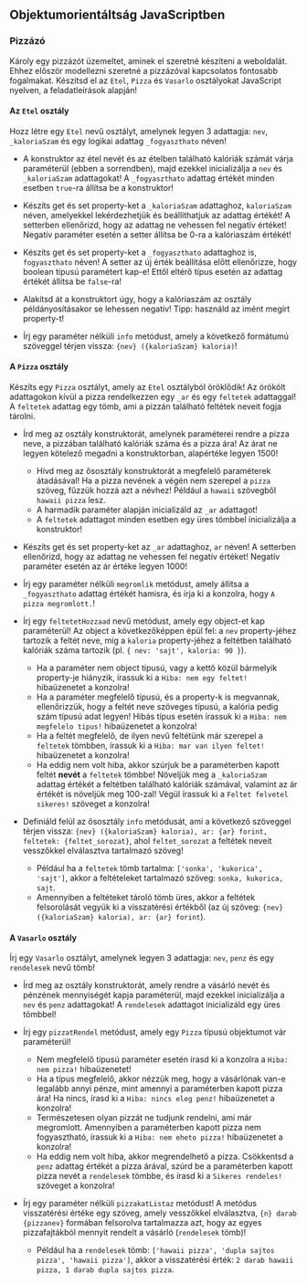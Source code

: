 <style>
    h1:first-of-type { display: none; }
</style>

# Szkriptnyelvek - 8. gyakorló feladatsor

## Objektumorientáltság JavaScriptben


### Pizzázó

Károly egy pizzázót üzemeltet, aminek el szeretné készíteni a weboldalát. Ehhez először modellezni szeretné a pizzázóval kapcsolatos fontosabb fogalmakat. Készítsd el az `Etel`, `Pizza` és `Vasarlo` osztályokat JavaScript nyelven, a feladatleírások alapján!


#### Az `Etel` osztály

Hozz létre egy `Etel` nevű osztályt, amelynek legyen 3 adattagja: `nev`, `_kaloriaSzam` és egy logikai adattag `_fogyaszthato` néven!

* A konstruktor az étel nevét és az ételben található kalóriák számát várja paraméterül (ebben a sorrendben), majd ezekkel inicializálja a `nev` és `_kaloriaSzam` adattagokat! A `_fogyaszthato` adattag értékét minden esetben `true`-ra állítsa be a konstruktor!

* Készíts get és set property-ket a `_kaloriaSzam` adattaghoz, `kaloriaSzam` néven, amelyekkel lekérdezhetjük és beállíthatjuk az adattag értékét! A setterben ellenőrizd, hogy az adattag ne vehessen fel negatív értéket! Negatív paraméter esetén a setter állítsa be 0-ra a kalóriaszám értékét!

* Készíts get és set property-ket a `_fogyaszthato` adattaghoz is, `fogyaszthato` néven! A setter az új érték beállítása előtt ellenőrizze, hogy boolean típusú paramétert kap-e! Ettől eltérő típus esetén az adattag értékét állítsa be `false`-ra!

* Alakítsd át a konstruktort úgy, hogy a kalóriaszám az osztály példányosításakor se lehessen negatív! Tipp: használd az imént megírt property-t!

* Írj egy paraméter nélküli `info` metódust, amely a következő formátumú szöveggel térjen vissza: `{nev} ({kaloriaSzam} kaloria)`!


#### A `Pizza` osztály

Készíts egy `Pizza` osztályt, amely az `Etel` osztályból öröklődik! Az örökölt adattagokon kívül a pizza rendelkezzen egy `_ar` és egy `feltetek` adattaggal! A `feltetek` adattag egy tömb, ami a pizzán található feltétek neveit fogja tárolni.

* Írd meg az osztály konstruktorát, amelynek paraméterei rendre a pizza neve, a pizzában található kalóriák száma és a pizza ára! Az árat ne legyen kötelező megadni a konstruktorban, alapértéke legyen 1500!
    * Hívd meg az ősosztály konstruktorát a megfelelő paraméterek átadásával! Ha a pizza nevének a végén nem szerepel a `pizza` szöveg, fűzzük hozzá azt a névhez! Például a `hawaii` szövegből `hawaii pizza` lesz.
    * A harmadik paraméter alapján inicializáld az `_ar` adattagot!
    * A `feltetek` adattagot minden esetben egy üres tömbbel inicializálja a konstruktor!

* Készíts get és set property-ket az `_ar` adattaghoz, `ar` néven! A setterben ellenőrizd, hogy az adattag ne vehessen fel negatív értéket! Negatív paraméter esetén az ár értéke legyen 1000!

* Írj egy paraméter nélküli `megromlik` metódust, amely állítsa a `_fogyaszthato` adattag értékét hamisra, és írja ki a konzolra, hogy `A pizza megromlott.`!

* Írj egy `feltetetHozzaad` nevű metódust, amely egy object-et kap paraméterül! Az object a következőképpen épül fel: a `nev` property-jéhez tartozik a feltét neve, míg a `kaloria` property-jéhez a feltétben található kalóriák száma tartozik (pl. `{ nev: 'sajt', kaloria: 90 }`).
    * Ha a paraméter nem object típusú, vagy a kettő közül bármelyik property-je hiányzik, írassuk ki a `Hiba: nem egy feltet!` hibaüzenetet a konzolra!
    * Ha a paraméter megfelelő típusú, és a property-k is megvannak, ellenőrizzük, hogy a feltét neve szöveges típusú, a kalória pedig szám típusú adat legyen! Hibás típus esetén írassuk ki a `Hiba: nem megfelelo tipus!` hibaüzenetet a konzolra!
    * Ha a feltét megfelelő, de ilyen nevű feltétünk már szerepel a `feltetek` tömbben, írassuk ki a `Hiba: mar van ilyen feltet!` hibaüzenetet a konzolra!
    * Ha eddig nem volt hiba, akkor szúrjuk be a paraméterben kapott feltét **nevét** a `feltetek` tömbbe! Növeljük meg a `_kaloriaSzam`  adattag értékét a feltétben található kalóriák számával, valamint az ár értékét is növeljük meg 100-zal! Végül írassuk ki a `Feltet felvetel sikeres!` szöveget a konzolra!

* Definiáld felül az ősosztály `info` metódusát, ami a következő szöveggel térjen vissza: `{nev} ({kaloriaSzam} kaloria), ar: {ar} forint, feltetek: {feltet_sorozat}`, ahol `feltet_sorozat` a feltétek neveit vesszőkkel elválasztva tartalmazó szöveg!
    * Például ha a `feltetek` tömb tartalma: `['sonka', 'kukorica', 'sajt']`, akkor a feltételeket tartalmazó szöveg: `sonka, kukorica, sajt`.
    * Amennyiben a feltéteket tároló tömb üres, akkor a feltétek felsorolását vegyük ki a visszatérési értékből (az új szöveg: `{nev} ({kaloriaSzam} kaloria), ar: {ar} forint`).


#### A `Vasarlo` osztály

Írj egy `Vasarlo` osztályt, amelynek legyen 3 adattagja: `nev`, `penz` és egy `rendelesek` nevű tömb!

* Írd meg az osztály konstruktorát, amely rendre a vásárló nevét és pénzének mennyiségét kapja paraméterül, majd ezekkel inicializálja a `nev` és `penz` adattagokat! A `rendelesek` adattagot inicializáld egy üres tömbbel!

* Írj egy `pizzatRendel` metódust, amely egy `Pizza` típusú objektumot vár paraméterül!
    * Nem megfelelő típusú paraméter esetén írasd ki a konzolra a `Hiba: nem pizza!` hibaüzenetet!
    * Ha a típus megfelelő, akkor nézzük meg, hogy a vásárlónak van-e legalább annyi pénze, mint amennyi a paraméterben kapott pizza ára! Ha nincs, írasd ki a `Hiba: nincs eleg penz!` hibaüzenetet a konzolra!
    * Természetesen olyan pizzát ne tudjunk rendelni, ami már megromlott. Amennyiben a paraméterben kapott pizza nem fogyasztható, írassuk ki a `Hiba: nem eheto pizza!` hibaüzenetet a konzolra!
    * Ha eddig nem volt hiba, akkor megrendelhető a pizza. Csökkentsd a `penz` adattag értékét a pizza árával, szúrd be a paraméterben kapott pizza nevét a `rendelesek` tömbbe, és írasd ki a `Sikeres rendeles!` szöveget a konzolra!

* Írj egy paraméter nélküli `pizzakatListaz` metódust! A metódus visszatérési értéke egy szöveg, amely vesszőkkel elválasztva, `{n} darab {pizzanev}` formában felsorolva tartalmazza azt, hogy az egyes pizzafajtákból mennyit rendelt a vásárló (`rendelesek` tömb)!
    * Például ha a `rendelesek` tömb: `['hawaii pizza', 'dupla sajtos pizza', 'hawaii pizza']`, akkor a visszatérési érték: `2 darab hawaii pizza, 1 darab dupla sajtos pizza`.

